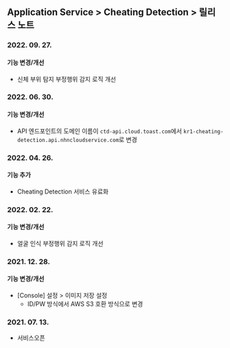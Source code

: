 ## Application Service > Cheating Detection > 릴리스 노트
### 2022. 09. 27.
#### 기능 변경/개선
* 신체 부위 탐지 부정행위 감지 로직 개선
### 2022. 06. 30.
#### 기능 변경/개선
* API 엔드포인트의 도메인 이름이 `ctd-api.cloud.toast.com`에서 `kr1-cheating-detection.api.nhncloudservice.com`로 변경
### 2022. 04. 26.
#### 기능 추가
* Cheating Detection 서비스 유료화
### 2022. 02. 22.
#### 기능 변경/개선
* 얼굴 인식 부정행위 감지 로직 개선
### 2021. 12. 28.
#### 기능 변경/개선
* [Console] 설정 > 이미지 저장 설정
	*  ID/PW 방식에서 AWS S3 호환 방식으로 변경
### 2021. 07. 13.
* 서비스오픈
